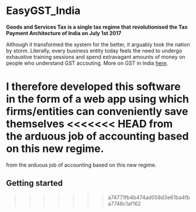 # EasyGST_India

**Goods and Services Tax is a single tax regime that revolutionised the Tax Payment Architecture of India on July 1st 2017**

Although it transformed the system for the better, it arguably took the nation by storm. Literally, every business entity
today feels the need to undergo exhaustive training sessions and
spend extravagant amounts of money on people who understand GST accouting.
More on GST in India [here](http://www.gstindia.com/about/).

I therefore developed this software in the form of a web app using which firms/entities can conveniently save themselves
<<<<<<< HEAD
from the arduous job of accounting based on this new regime.
=======
from the arduous job of accounting based on this new regime. 

## Getting started


>>>>>>> a74771fb4b474ad058d3e61ba4fba7748c1af162
